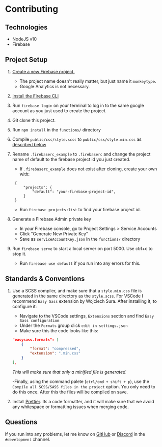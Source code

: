 # Contributing

## Technologies

- NodeJS v10
- Firebase

## Project Setup

1. [Create a new Firebase project.](https://console.firebase.google.com/u/0/)

   - The project name doesn't really matter, but just name it `monkeytype`.
   - Google Analytics is not necessary.

2. [Install the Firebase CLI](https://firebase.google.com/docs/cli)
3. Run `firebase login` on your terminal to log in to the same google account as you just used to create the project.
4. Git clone this project.
5. Run `npm install` in the `functions/` directory
6. Compile `public/css/style.scss` to `public/css/style.min.css` as [described below](https://github.com/Miodec/monkeytype/blob/master/CONTRIBUTING.md#standards--conventions)
7. Rename `.firebaserc_example` to `.firebaserc` and change the project name of default to the firebase project id you just created.

   - If `.firebaserc_example` does not exist after cloning, create your own with:

   ```.firebaserc
    {
        "projects": {
            "default": "your-firebase-project-id",
        }
    }
   ```

   - Run `firebase projects:list` to find your firebase project id.

8. Generate a Firebase Admin private key

   - In your Firebase console, go to Project Settings > Service Accounts
   - Click "Generate New Private Key"
   - Save as `serviceAccountKey.json` in the `functions/` directory

9. Run `firebase serve` to start a local server on port 5000. Use ctrl+c to stop it.
   - Run `firebase use default` if you run into any errors for this.

## Standards & Conventions

1. Use a SCSS compiler, and make sure that a `style.min.css` file is generated in the same directory as the `style.scss`. For VSCode I recommend `Easy Sass` extension by Wojciech Sura. After installing it, to configure it:

   - Navigate to the VSCode settings, `Extensions` section and find `Easy Sass configuration`
   - Under the `Formats` group click `edit in settings.json`
   - Make sure this the code looks like this:

   ```json
   "easysass.formats": [
       {
           "format": "compressed",
           "extension": ".min.css"
       }
   ],
   ```

   _This will make sure that only a minified file is generated._

   -Finally, using the command palete (`ctrl/cmd + shift + p`), use the `Compile all SCSS/SASS files in the project` option. You only need to do this once. After this the files will be compiled on save.

2. Install [Prettier](https://prettier.io/docs/en/install.html). Its a code formatter, and it will make sure that we avoid any whitespace or formatting issues when merging code.

## Questions

If you run into any problems, let me know on [GitHub](https://github.com/Miodec) or [Discord](https://discord.gg/monkeytype) in the `#development` channel.
